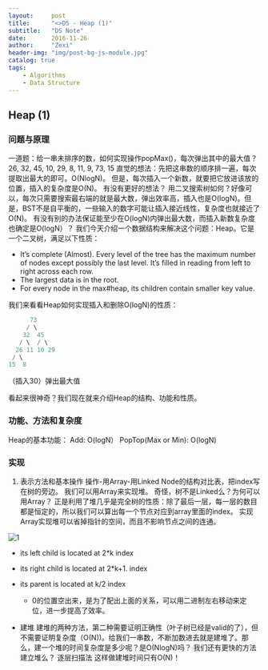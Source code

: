 ```yaml
---
layout:     post
title:      "<>DS - Heap (1)"
subtitle:   "DS Note"
date:       2016-11-26
author:     "Zexi"
header-img: "img/post-bg-js-module.jpg"
catalog: true
tags:
    - Algorithms
    - Data Structure
---
```




## Heap (1)

### 问题与原理

一道题：给一串未排序的数，如何实现操作popMax()，每次弹出其中的最大值？26, 32, 45, 10, 29, 8, 11, 9, 73, 15 直觉的想法：先把这串数的顺序排一遍，每次提取出最大的即可。O(NlogN)。 但是，每次插入一个新数，就要把它放进该放的位置，插入的复杂度是O(N)。 有没有更好的想法？ 用二叉搜索树如何？好像可以，每次只需要搜索最右端的就是最大数，弹出效率高，插入也是O(logN)。但是，BST不是自平衡的，一些输入的数字可能让插入接近线性，复杂度也就接近了O(N)。 有没有别的办法保证能至少在O(logN)内弹出最大数，而插入新数复杂度也确定是O(logN）？ 我们今天介绍一个数据结构来解决这个问题：Heap。它是一个二叉树，满足以下性质：

* It’s complete (Almost). Every level of the tree has the maximum number of nodes except possibly the last level. It’s filled in reading from left to right across each row.
* The largest data is in the root.
* For every node in the max#heap, its children contain smaller key value.

我们来看看Heap如何实现插入和删除O(logN)的性质：

```java
      73 
     / \ 
    32  45 
   / \  / \ 
  26 11 10 29
 / \ 
15  8
```

（插入30）弹出最大值

看起来很神奇？我们现在就来介绍Heap的结构、功能和性质。

### 功能、方法和复杂度

Heap的基本功能： Add: O(logN） PopTop(Max or Min): O(logN)

### 实现

1.	表示方法和基本操作 操作-用Array-用Linked Node的结构对比表，把index写在树的旁边。 我们可以用Array来实现堆。 奇怪，树不是Linked么？为何可以用Array？ 正是利用了堆几乎是完全树的性质：除了最后一层，每一层的数目都是恒定的，所以我们可以算出每一个节点对应到array里面的index。 实现 Array实现堆可以省掉指针的空间，而且不影响节点之间的连通。

![1](http://zexihan.com/blog/img/in-post/2016-11-26-DS-Heap(1)/1.png)

* its left child is located at 2*k index
* its right child is located at 2*k+1. index
* its parent is located at k/2 index

    * 0的位置空出来，是为了配出上面的关系，可以用二进制左右移动来定位，进一步提高了效率。

* 建堆 建堆的两种方法，第二种需要证明正确性（叶子树已经是valid的了），但不需要证明复杂度（O(N))。给我们一串数，不断加数进去就是建堆了。那么，建一个堆的时间复杂度是多少呢？是O(NlogN)吗？ 我们还有更快的方法建立堆么？ 逐层扫描法 这样做建堆时间只有O(N)！
